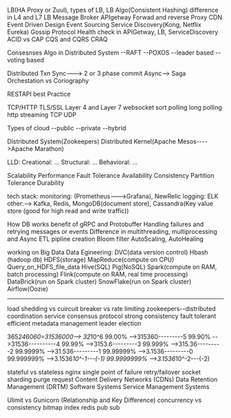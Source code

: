 
LB(HA Proxy or Zuul), types of LB, LB Algo(Consistent Hashing)
difference in L4 and L7 LB
Message Broker
APIgetway
Forwad and reverse Proxy
CDN
Event Driven Design
Event Sourcing
Service Discovery(Kong, Netflix Eureka)
Gossip Protocol
Health check in APIGetway, LB, ServiceDiscovery
ACID vs CAP
CQS and CQRS
CRAQ

Consesnses Algo in Distributed System
        --RAFT
        --POXOS
        --leader based
        --voting based

Distributed Txn
    Sync---> 2 or 3 phase commit
    Async--> Saga Orchestation vs Coriography

RESTAPI best Practice

TCP/HTTP
TLS/SSL
Layer 4 and Layer 7
websocket
sort polling
long polling
http streaming
TCP
UDP

Types of cloud
    --public
    --private
    --hybrid

Distributed System(Zookeepers)
Distributed Kernel(Apache Mesos---->Apache Marathon)

LLD:
    Creational:
        ...
    Structural:
        ...
    Behavioral:
        ...

Scalability
Performance
Fault Tolerance
Availability
Consistency
Partition Tolerance
Durability


tech stack:
monitoring: (Prometheus--->Grafana), NewRelic
logging: ELK
other:--> Kafka, Redis, MongoDB(document store), Cassandra(Key value store (good for high read and write traffic))

How DB works
benefit of gRPC and Protobuffer
Handling failures and retrying messages or events
Difference in multithreading, multiprocessing and Async
ETL pipline creation
Bloom filter
AutoScaling, AutoHealing



working on Big Data
Data Egineering:
    DVC(data version control)
    Hbash (hadoop db)
    HDFS(storage)
    MapReduce(compute on CPU)
    Query_on_HDFS_file_data
        Hive(SQL)
        Pig(NoSQL)
    Spark(compute on RAM,  batch processing)
    Flink(compute on RAM, real time processing)
    DataBrick(run on Spark cluster)
    SnowFlake(run on Spark cluster)
    Airflow(Oozie)


 --------------------------------------------------------------------
 load shedding vs cuircuit breaker vs rate limiting
 zookeepers--distributed coordination service
    consensus protocol
    strong consistency
    fault tolerant
    efficient metadata management
    leader election



365*24*60*60=31536000--> 32*10^6
99.00%       -->315360---------5
99.90%       -->31536----------4
99.99%       -->3153.6---------3
99.999%      -->315.36---------2
99.9999%     -->31.536---------1
99.99999%    -->3.1536---------0
99.999999%   -->3.1536*10^-1---(-1)
99.9999999%  -->3.1536*10^-2---(-2)

stateful vs stateless
nginx
single point of failure
retry/failover
socket sharding
purge request
    Content Delivery Networks (CDNs)
    Data Retention Management (DRTM)
    Software Systems
    Service Management Systems


Ulimit vs Gunicorn (Relationship and Key Difference)
concurrency vs consistency
bitmap index
redis pub sub
